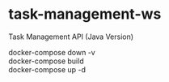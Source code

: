 # task-management-ws
Task Management API (Java Version)

docker-compose down -v \
docker-compose build \
docker-compose up -d 